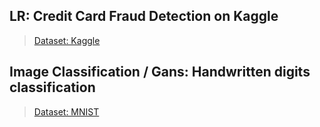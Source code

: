 ## LR: Credit Card Fraud Detection on Kaggle
> [Dataset: Kaggle](https://www.kaggle.com/mlg-ulb/creditcardfraud/data)		 

## Image Classification / Gans: Handwritten digits classification 
> [Dataset: MNIST](http://yann.lecun.com/exdb/mnist/)				
